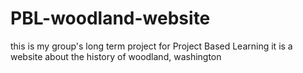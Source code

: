 # PBL-woodland-website

this is my group's long term project for Project Based Learning
it is a website about the history of woodland, washington

